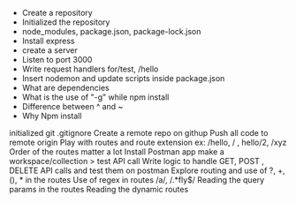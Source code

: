 - Create a repository
- Initialized the repository
- node_modules, package.json, package-lock.json
- Install express
- create a server
- Listen to port 3000
- Write request handlers for/test, /hello
- Insert nodemon and update scripts inside package.json
- What are dependencies
- What is the use of "-g" while npm install
- Difference between ^ and ~ 
-  Why Npm install


<!-- Ep-4 -->
initialized git 
.gitignore
Create a remote repo on githup
Push all code to remote origin
Play with routes and route extension ex: /hello, / , hello/2, /xyz
Order of the routes matter a lot
Install Postman app make a workspace/collection > test API call
Write logic to handle GET, POST , DELETE API calls and test them on postman
Explore routing and use of ?, +, (), * in the routes
Use of regex in routes /a/, /.*fly$/
Reading the query params in the routes
Reading the dynamic  routes